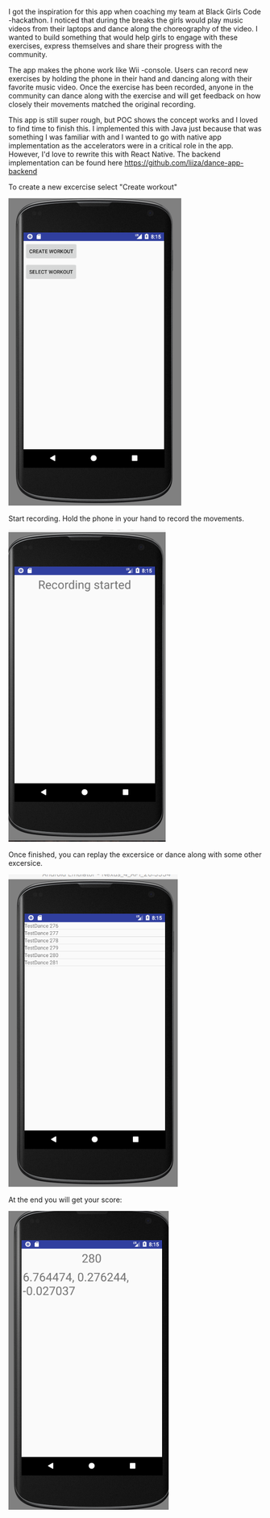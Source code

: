 
I got the inspiration for this app when coaching my team at Black Girls Code -hackathon. 
I noticed that during the breaks the girls would play music videos from their laptops and dance along the choreography of the video.
I wanted to build something that would help girls to engage with these exercises, express themselves and share their progress with the community.

The app makes the phone work like Wii -console. Users can record new exercises by holding the phone in their hand and dancing along with their favorite music video.
Once the exercise has been recorded, anyone in the community can dance along with the exercise and will get feedback on how closely their movements matched the original recording. 

This app is still super rough, but POC shows the concept works and I loved to find time to finish this.
I implemented this with Java just because that was something I was familiar with and I wanted to go with native app implementation as the accelerators were in a critical role in the app. However, I'd love to rewrite this with React Native. The backend implementation can be found here https://github.com/liiza/dance-app-backend


To create a new excercise select "Create workout"

![screenshot1](https://github.com/liiza/dance-app/blob/master/app/src/main/java/com/example/liisa/screenshots/Screen%20Shot%202017-11-26%20at%208.15.18%20PM.png "Start")

Start recording. Hold the phone in your hand to record the movements.

![screenshot2](https://github.com/liiza/dance-app/blob/master/app/src/main/java/com/example/liisa/screenshots/Screen%20Shot%202017-11-26%20at%208.16.10%20PM.png "Start recording")

Once finished, you can replay the excersice or dance along with some other excersice.

![screenshot3](https://github.com/liiza/dance-app/blob/master/app/src/main/java/com/example/liisa/screenshots/Screen%20Shot%202017-11-26%20at%208.15.40%20PM.png)

At the end you will get your score:

![screensho4](https://github.com/liiza/dance-app/blob/master/app/src/main/java/com/example/liisa/screenshots/Screen%20Shot%202017-11-26%20at%208.15.57%20PM.png)

